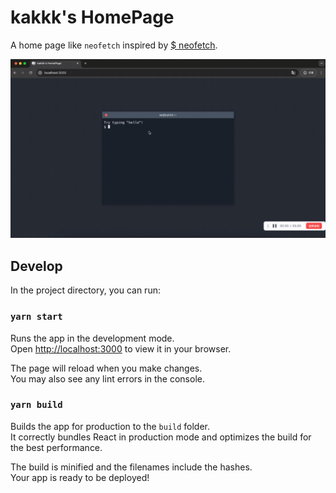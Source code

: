 # kakkk's HomePage

A home page like `neofetch` inspired by [$ neofetch](https://codepen.io/0xburden/pen/KKPjzqJ).

![ScreenRecording.gif](doc%2FScreenRecording.gif)

## Develop

In the project directory, you can run:

### `yarn start`

Runs the app in the development mode.\
Open [http://localhost:3000](http://localhost:3000) to view it in your browser.

The page will reload when you make changes.\
You may also see any lint errors in the console.

### `yarn build`

Builds the app for production to the `build` folder.\
It correctly bundles React in production mode and optimizes the build for the best performance.

The build is minified and the filenames include the hashes.\
Your app is ready to be deployed!

